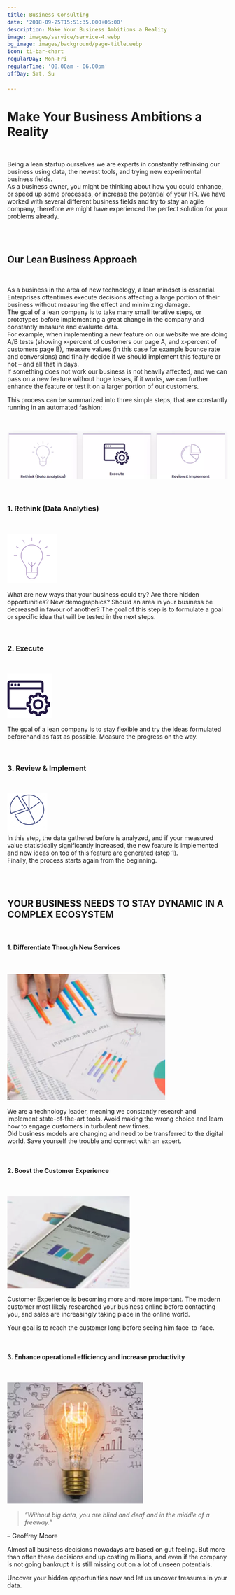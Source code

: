 ```yaml
---
title: Business Consulting
date: '2018-09-25T15:51:35.000+06:00'
description: Make Your Business Ambitions a Reality
image: images/service/service-4.webp
bg_image: images/background/page-title.webp
icon: ti-bar-chart
regularDay: Mon-Fri
regularTime: '08.00am - 06.00pm'
offDay: Sat, Su

---
```

# Make Your Business Ambitions a Reality

<br>

Being a lean startup ourselves we are experts in constantly rethinking our business using data, the newest tools, and trying new experimental business fields.  
As a business owner, you might be thinking about how you could enhance, or speed up some processes, or increase the potential of your HR. We have worked with several different business fields and try to stay an agile company, therefore we might have experienced the perfect solution for your problems already.

<br>



<br>

## Our Lean Business Approach

<br>

As a business in the area of new technology, a lean mindset is essential.  
Enterprises oftentimes execute decisions affecting a large portion of their business without measuring the effect and minimizing damage.  
The goal of a lean company is to take many small iterative steps, or prototypes before implementing a great change in the company and constantly measure and evaluate data.  
For example, when implementing a new feature on our website we are doing A/B tests (showing x-percent of customers our page A, and x-percent of customers page B), measure values (in this case for example bounce rate and conversions) and finally decide if we should implement this feature or not – and all that in days.  
If something does not work our business is not heavily affected, and we can pass on a new feature without huge losses, if it works, we can further enhance the feature or test it on a larger portion of our customers.

This process can be summarized into three simple steps, that are constantly running in an automated fashion:

<br>

![](/images/leanstartup.webp)

<br>

### 1. Rethink (Data Analytics)

<br>

![](/images/bulb-1.webp)

What are new ways that your business could try? Are there hidden opportunities? New demographics? Should an area in your business be decreased in favour of another? The goal of this step is to formulate a goal or specific idea that will be tested in the next steps.

<br>

### 2. Execute

<br>

![](/images/creators.webp)

The goal of a lean company is to stay flexible and try the ideas formulated beforehand as fast as possible. Measure the progress on the way.

<br>

### 3. Review & Implement

<br>

![](/images/business-1.webp)  
In this step, the data gathered before is analyzed, and if your measured value statistically significantly increased, the new feature is implemented and new ideas on top of this feature are generated (step 1).  
Finally, the process starts again from the beginning.

<br><br>

## YOUR BUSINESS NEEDS TO STAY DYNAMIC IN A COMPLEX ECOSYSTEM

<br>

#### 1. Differentiate Through New Services

<br>

![](/images/analytics.webp)

We are a technology leader, meaning we constantly research and implement state-of-the-art tools. Avoid making the wrong choice and learn how to engage customers in turbulent new times.  
Old business models are changing and need to be transferred to the digital world. Save yourself the trouble and connect with an expert.

<br>

#### 2. Boost the Customer Experience

<br>

![](/images/customer-experience.webp)

Customer Experience is becoming more and more important. The modern customer most likely researched your business online before contacting you, and sales are increasingly taking place in the online world.

Your goal is to reach the customer long before seeing him face-to-face.

<br>

#### 3. Enhance operational efficiency and increase productivity

<br>

![](/images/efficiency.webp)

> _“Without big data, you are blind and deaf and in the middle of a freeway.”_

– Geoffrey Moore

Almost all business decisions nowadays are based on gut feeling. But more than often these decisions end up costing millions, and even if the company is not going bankrupt it is still missing out on a lot of unseen potentials.

Uncover your hidden opportunities now and let us uncover treasures in your data.
